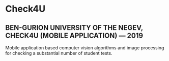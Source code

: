 # Check4U
## BEN-GURION UNIVERSITY OF THE NEGEV, CHECK4U (MOBILE APPLICATION) — 2019
Mobile application based computer vision algorithms and image processing for checking a substantial number of student tests. 
